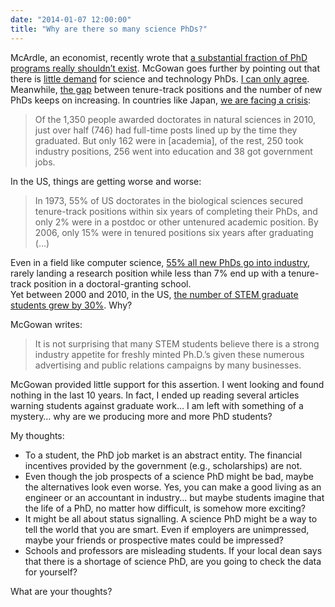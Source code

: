 ```yaml
---
date: "2014-01-07 12:00:00"
title: "Why are there so many science PhDs?"
---
```




McArdle, an economist, recently wrote that [a substantial fraction of PhD programs really shouldn&rsquo;t exist](http://www.bloombergview.com/articles/2014-01-03/can-t-get-tenure-then-get-a-real-job). McGowan goes further by pointing out that there is [little demand](http://math-blog.com/2014/01/07/new-stem-phds-and-industry/) for science and technology PhDs. [I can only agree](/lemire/blog/2013/09/23/why-cant-yo-find-a-job-with-a-stanford-computer-science-ph-d/). Meanwhile, [the gap](http://www.theatlantic.com/business/archive/2013/02/the-phd-bust-americas-awful-market-for-young-scientists-in-7-charts/273339/) between tenure-track positions and the number of new PhDs keeps on increasing. In countries like Japan, [we are facing a crisis](http://www.nature.com/news/2011/110420/full/472276a.html):

> Of the 1,350 people awarded doctorates in natural sciences in 2010, just over half (746) had full-time posts lined up by the time they graduated. But only 162 were in [academia], of the rest, 250 took industry positions, 256 went into education and 38 got government jobs.


In the US, things are getting worse and worse:

> In 1973, 55% of US doctorates in the biological sciences secured tenure-track positions within six years of completing their PhDs, and only 2% were in a postdoc or other untenured academic position. By 2006, only 15% were in tenured positions six years after graduating (&hellip;)


Even in a field like computer science, [55% all new PhDs go into industry](http://cra.org/resources/taulbee-survey/), rarely landing a research position while less than 7% end up with a tenure-track position in a doctoral-granting school.<br/>
Yet between 2000 and 2010, in the US, [the number of STEM graduate students grew by 30%](http://news.sciencemag.org/2012/06/u.s.-students-flock-graduate-science-programs). Why?

McGowan writes:

> It is not surprising that many STEM students believe there is a strong industry appetite for freshly minted Ph.D.&rsquo;s given these numerous advertising and public relations campaigns by many businesses.


McGowan provided little support for this assertion. I went looking and found nothing in the last 10 years. In fact, I ended up reading several articles warning students against graduate work&hellip;
I am left with something of a mystery&hellip; why are we producing more and more PhD students?

My thoughts:

- To a student, the PhD job market is an abstract entity. The financial incentives provided by the government (e.g., scholarships) are not.
- Even though the job prospects of a science PhD might be bad, maybe the alternatives look even worse. Yes, you can make a good living as an engineer or an accountant in industry&hellip; but maybe students imagine that the life of a PhD, no matter how difficult, is somehow more exciting?
- It might be all about status signalling. A science PhD might be a way to tell the world that you are smart. Even if employers are unimpressed, maybe your friends or prospective mates could be impressed?
- Schools and professors are misleading students. If your local dean says that there is a shortage of science PhD, are you going to check the data for yourself?


What are your thoughts?

